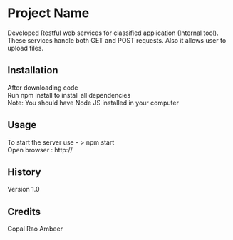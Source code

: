 # Project Name

Developed Restful web services for classified application (Internal tool).  These services handle both GET and POST requests.  Also it allows user to upload files. 

## Installation

After downloading code <br/>
Run npm install to install all dependencies <br/>
Note: You should have Node JS installed in your computer

## Usage

To start the server use - > npm start <br/>
Open browser : http://

## History

Version 1.0

## Credits

Gopal Rao Ambeer

 
